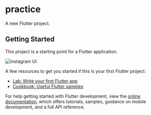 # practice

A new Flutter project.

## Getting Started

This project is a starting point for a Flutter application.

![instagram UI](https://github.com/user-attachments/assets/dd8cfb5f-96b0-47f3-9d08-542587141c98)


A few resources to get you started if this is your first Flutter project:

- [Lab: Write your first Flutter app](https://docs.flutter.dev/get-started/codelab)
- [Cookbook: Useful Flutter samples](https://docs.flutter.dev/cookbook)

For help getting started with Flutter development, view the
[online documentation](https://docs.flutter.dev/), which offers tutorials,
samples, guidance on mobile development, and a full API reference.
